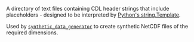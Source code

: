 A directory of text files containing CDL header strings that include
placeholders - designed to be interpreted by 
[Python's string.Template](https://docs.python.org/3/library/string.html#string.Template).

Used by [`synthetic_data_generator`](../__init__.py) to create
synthetic NetCDF files of the required dimensions.

